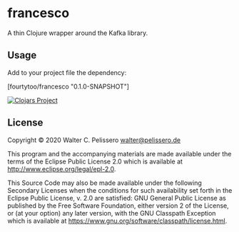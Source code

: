 # francesco

A thin Clojure wrapper around the Kafka library.

## Usage

Add to your project file the dependency:

   [fourtytoo/francesco "0.1.0-SNAPSHOT"]

[![Clojars Project](https://img.shields.io/clojars/v/fourtytoo/francesco.svg)](https://clojars.org/fourtytoo/francesco)

## License

Copyright © 2020 Walter C. Pelissero <walter@pelissero.de>

This program and the accompanying materials are made available under the
terms of the Eclipse Public License 2.0 which is available at
http://www.eclipse.org/legal/epl-2.0.

This Source Code may also be made available under the following Secondary
Licenses when the conditions for such availability set forth in the Eclipse
Public License, v. 2.0 are satisfied: GNU General Public License as published by
the Free Software Foundation, either version 2 of the License, or (at your
option) any later version, with the GNU Classpath Exception which is available
at https://www.gnu.org/software/classpath/license.html.
